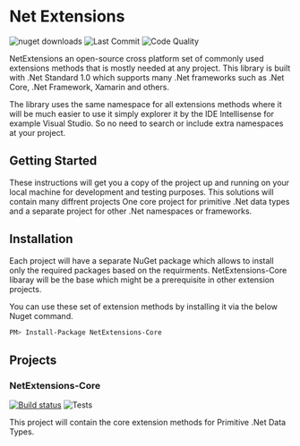 # Net Extensions
![nuget downloads](https://img.shields.io/nuget/dt/NetExtensions-core.svg?color=green&label=downloads&logo=nuget)
![Last Commit](https://img.shields.io/github/last-commit/tamerfahmy/NetExtensions.svg?logo=github)
![Code Quality](https://img.shields.io/codacy/grade/aeba1b94ef69464882823804668d40a9.svg?logo=Codacy)

NetExtensions an open-source cross platform set of commonly used extensions methods that is mostly needed at any project. This library is built with .Net Standard 1.0 which supports many .Net frameworks such as .Net Core, .Net Framework, Xamarin and others.

The library uses the same namespace for all extensions methods where it will be much easier to use it simply explorer it by the IDE Intellisense for example Visual Studio. So no need to search or include extra namespaces at your project.

## Getting Started
These instructions will get you a copy of the project up and running on your local machine for development and testing purposes. This solutions will contain many diffrent projects One core project for primitive .Net data types and a separate project for other .Net namespaces or frameworks.

## Installation
Each project will have a separate NuGet package which allows to install only the required packages based on the requirments. NetExtensions-Core libaray will be the base which might be a prerequisite in other extension projects.

You can use these set of extension methods by installing it via the below Nuget command. 
```sh
PM> Install-Package NetExtensions-Core
```

## Projects
### NetExtensions-Core
[![Build status](https://dev.azure.com/tamerfahmy/NetExtensions/_apis/build/status/NetExtensions-Core)](https://dev.azure.com/tamerfahmy/NetExtensions/_build/latest?definitionId=4)
![Tests](https://img.shields.io/azure-devops/tests/tamerfahmy/NetExtensions/4.svg)

This project will contain the core extension methods for Primitive .Net Data Types.

